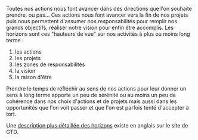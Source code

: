 
Toutes nos actions nous font avancer dans des directions que l'on souhaite prendre, ou pas...
Ces actions nous font avancer vers la fin de nos projets puis nous permettent d'assumer nos responsabilités pour remplir nos grands objectifs, réaliser notre vision pour enfin être accomplis.
Les horizons sont ces "hauteurs de vue" sur nos activités à plus ou moins long terme :

1. les actions
2. les projets
3. les zones de responsabilités
4. la vision
5. la raison d'être

Prendre le temps de réfléchir au sens de nos actions pour leur donner un sens à long terme apporte un peu de sérénité ou au moins un peu de cohérence dans nos choix d'actions et de projets mais aussi dans les opportunités que l'on voit passer et que l'on est parfois tenté d'accepter à tort.

Une [description plus détaillée des horizons](https://gettingthingsdone.com/2011/01/the-6-horizons-of-focus/) existe en anglais sur le site de GTD.
